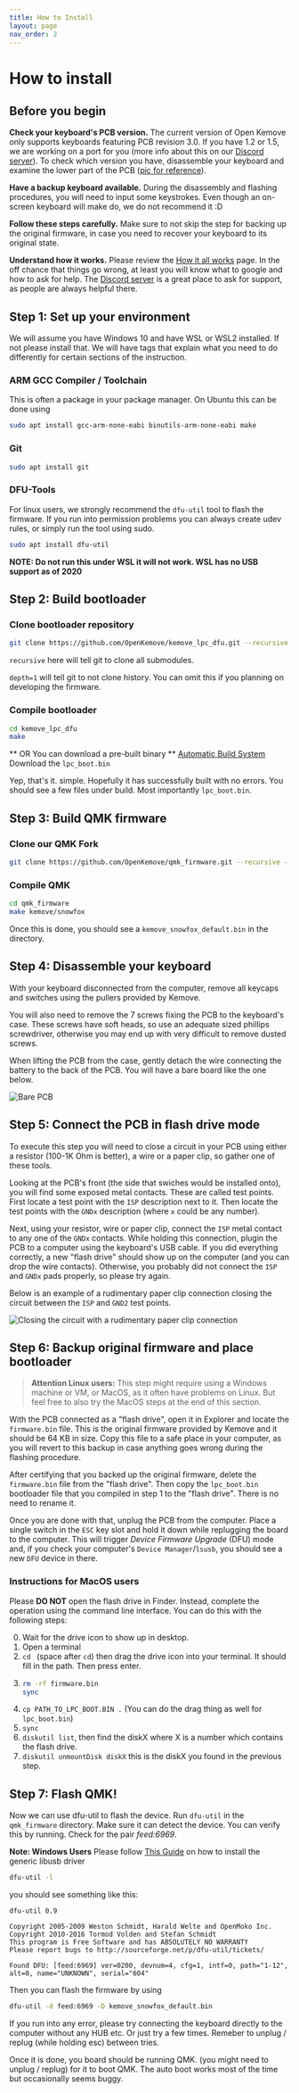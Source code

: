 ```yaml
---
title: How to Install
layout: page
nav_order: 2
---
```


# How to install

## Before you begin

**Check your keyboard's PCB version.** The current version of Open Kemove only supports keyboards featuring PCB revision 3.0. If you have 1.2 or 1.5, we are working on a port for you (more info about this on our [Discord server](https://discord.gg/TFeG4cb3yk)). To check which version you have, disassemble your keyboard and examine the lower part of the PCB ([pic for reference](pcb_revision_3.jpg)).

**Have a backup keyboard available.** During the disassembly and flashing procedures, you will need to input some keystrokes. Even though an on-screen keyboard will make do, we do not recommend it :D

**Follow these steps carefully.** Make sure to not skip the step for backing up the original firmware, in case you need to recover your keyboard to its original state.

**Understand how it works.** Please review the [How it all works](theory.md) page. In the off chance that things go wrong, at least you will know what to google and how to ask for help. The [Discord server](https://discord.gg/TFeG4cb3yk) is a great place to ask for support, as people are always helpful there.

## Step 1: Set up your environment

We will assume you have Windows 10 and have WSL or WSL2 installed. If not please install that. We will have tags that explain what you need to do differently for certain sections of the instruction.

### ARM GCC Compiler / Toolchain

This is often a package in your package manager. On Ubuntu this can be done using
```bash
sudo apt install gcc-arm-none-eabi binutils-arm-none-eabi make
```

### Git
```bash
sudo apt install git
```

### DFU-Tools

For linux users, we strongly recommend the `dfu-util` tool to flash the firmware. If you run into permission problems you can always create udev rules, or simply run the tool using sudo.

```bash
sudo apt install dfu-util
```

**NOTE: Do not run this under WSL it will not work. WSL has no USB support as of 2020**

## Step 2: Build bootloader

### Clone bootloader repository

```bash
git clone https://github.com/OpenKemove/kemove_lpc_dfu.git --recursive --depth=1
```

`recursive` here will tell git to clone all submodules.

`depth=1` will tell git to not clone history. You can omit this if you planning on developing the firmware.

### Compile bootloader

```bash
cd kemove_lpc_dfu
make
```

** OR You can download a pre-built binary **
[Automatic Build System](https://ci.codetector.org/job/OpenKemove/job/kemove_lpc_dfu/job/master/)
Download the `lpc_boot.bin`

Yep, that's it. simple. Hopefully it has successfully built with no errors.
You should see a few files under build. Most importantly `lpc_boot.bin`.

## Step 3: Build QMK firmware

### Clone our QMK Fork

```bash
git clone https://github.com/OpenKemove/qmk_firmware.git --recursive --depth=1
```

### Compile QMK

```bash
cd qmk_firmware
make kemove/snowfox
```

Once this is done, you should see a `kemove_snowfox_default.bin` in the directory.

## Step 4: Disassemble your keyboard

With your keyboard disconnected from the computer, remove all keycaps and switches using the pullers provided by Kemove.

You will also need to remove the 7 screws fixing the PCB to the keyboard's case. These screws have soft heads, so use an adequate sized phillips screwdriver, otherwise you may end up with very difficult to remove dusted screws. 

When lifting the PCB from the case, gently detach the wire connecting the battery to the back of the PCB. You will have a bare board like the one below.

![Bare PCB](pcb_revision_3.jpg)

## Step 5: Connect the PCB in flash drive mode

To execute this step you will need to close a circuit in your PCB using either a resistor (100-1K Ohm is better), a wire or a paper clip, so gather one of these tools.

Looking at the PCB's front (the side that swiches would be installed onto), you will find some exposed metal contacts. These are called test points. First locate a test point with the `ISP` description next to it. Then locate the test points with the `GNDx` description (where `x` could be any number). 

Next, using your resistor, wire or paper clip, connect the `ISP` metal contact to any one of the `GNDx` contacts. While holding this connection, plugin the PCB to a computer using the keyboard's USB cable. If you did everything correctly, a new "flash drive" should show up on the computer (and you can drop the wire contacts). Otherwise, you probably did not connect the `ISP` and `GNDx` pads properly, so please try again.

Below is an example of a rudimentary paper clip connection closing the circuit between the `ISP` and `GND2` test points.

![Closing the circuit with a rudimentary paper clip connection](paper_clip_connection.jpg)

## Step 6: Backup original firmware and place bootloader

>**Attention Linux users:** This step might require using a Windows machine or VM, or MacOS, as it often have problems on Linux. But feel free to also try the MacOS steps at the end of this section. 

With the PCB connected as a "flash drive", open it in Explorer and locate the `firmware.bin` file. This is the original firmware provided by Kemove and it should be 64 KB in size. Copy this file to a safe place in your computer, as you will revert to this backup in case anything goes wrong during the flashing procedure.

After certifying that you backed up the original firmware, delete the `firmware.bin` file from the "flash drive". Then copy the `lpc_boot.bin` bootloader file that you compiled in step 1 to the "flash drive". There is no need to rename it.

Once you are done with that, unplug the PCB from the computer. Place a single switch in the `ESC` key slot and hold it down while replugging the board to the computer. This will trigger *Device Firmware Upgrade* (DFU) mode and, if you check your computer's `Device Manager`/`lsusb`, you should see a new `DFU` device in there.

### Instructions for MacOS users

Please **DO NOT** open the flash drive in Finder. Instead, complete the operation using the command line interface. You can do this with the following steps:

0. Wait for the drive icon to show up in desktop.
0. Open a terminal
0. `cd ` (space after `cd`) then drag the drive icon into your terminal. It should fill in the path. Then press enter.
0.  ```bash
    rm -rf firmware.bin
    sync
    ```
0. `cp PATH_TO_LPC_BOOT.BIN .` (You can do the drag thing as well for `lpc_boot.bin`)
0. `sync`
0. `diskutil list`, then find the diskX where X is a number which contains the flash drive.
0. `diskutil unmountDisk diskX` this is the diskX you found in the previous step.

## Step 7: Flash QMK!

Now we can use dfu-util to flash the device. Run `dfu-util` in the
`qmk_firmware` directory. Make sure it can detect the device. You can verify this by running. Check for the pair *feed:6969*.

**Note: Windows Users** Please follow [This Guide](https://www.hanselman.com/blog/how-to-fix-dfuutil-stm-winusb-zadig-bootloaders-and-other-firmware-flashing-issues-on-windows) on how to install the generic libusb driver


```bash
dfu-util -l
```
you should see something like this:
```
dfu-util 0.9

Copyright 2005-2009 Weston Schmidt, Harald Welte and OpenMoko Inc.
Copyright 2010-2016 Tormod Volden and Stefan Schmidt
This program is Free Software and has ABSOLUTELY NO WARRANTY
Please report bugs to http://sourceforge.net/p/dfu-util/tickets/

Found DFU: [feed:6969] ver=0200, devnum=4, cfg=1, intf=0, path="1-12", alt=0, name="UNKNOWN", serial="604"
```
Then you can flash the firmware by using
```bash
dfu-util -d feed:6969 -D kemove_snowfox_default.bin
```
If you run into any error, please try connecting the keyboard directly to
the computer without any HUB etc. Or just try a few times. Remeber to unplug / replug (while holding esc) between tries.

Once it is done, you board should be running QMK. (you might need to unplug / replug) for it to boot QMK. The auto boot works most of the time but occasionally seems buggy.
